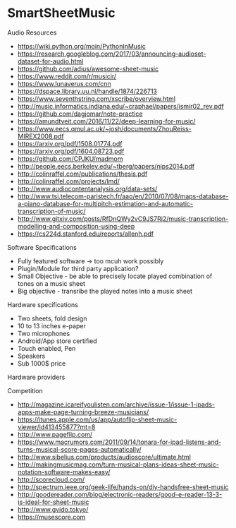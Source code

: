 # SmartSheetMusic

Audio Resources
- https://wiki.python.org/moin/PythonInMusic
- https://research.googleblog.com/2017/03/announcing-audioset-dataset-for-audio.html
- https://github.com/adius/awesome-sheet-music
- https://www.reddit.com/r/musicir/
- https://www.lunaverus.com/cnn
- https://dspace.library.uu.nl/handle/1874/226713
- https://www.seventhstring.com/xscribe/overview.html
- http://music.informatics.indiana.edu/~craphael/papers/ismir02_rev.pdf
- https://github.com/dagjomar/note-practice
- https://amundtveit.com/2016/11/22/deep-learning-for-music/
- https://www.eecs.qmul.ac.uk/~josh/documents/ZhouReiss-MIREX2008.pdf
- https://arxiv.org/pdf/1508.01774.pdf
- https://arxiv.org/pdf/1604.08723.pdf
- https://github.com/CPJKU/madmom
- http://people.eecs.berkeley.edu/~tberg/papers/nips2014.pdf
- http://colinraffel.com/publications/thesis.pdf
- http://colinraffel.com/projects/lmd/
- http://www.audiocontentanalysis.org/data-sets/
- http://www.tsi.telecom-paristech.fr/aao/en/2010/07/08/maps-database-a-piano-database-for-multipitch-estimation-and-automatic-transcription-of-music/
- http://www.gitxiv.com/posts/RfDnQWy2vC9JS7Rj2/music-transcription-modelling-and-composition-using-deep
- https://cs224d.stanford.edu/reports/allenh.pdf

Software Specifications
- Fully featured software -> too mcuh work possibly
- Plugin/Module for third party application?
- Small Objective - be able to precisely locate played combination of tones on a music sheet
- Big objective - transribe the played notes into a music sheet

Hardware specifications
- Two sheets, fold design
- 10 to 13 inches e-paper
- Two microphones
- Android/App store certified
- Touch enabled, Pen
- Speakers
- Sub 1000$ price

Hardware providers


Competition
- http://magazine.icareifyoulisten.com/archive/issue-1/issue-1-ipads-apps-make-page-turning-breeze-musicians/
- https://itunes.apple.com/us/app/autoflip-sheet-music-viewer/id413455877?mt=8
- http://www.pageflip.com/
- https://www.macrumors.com/2011/09/14/tonara-for-ipad-listens-and-turns-musical-score-pages-automatically/
- http://www.sibelius.com/products/audioscore/ultimate.html
- http://makingmusicmag.com/turn-musical-plans-ideas-sheet-music-notation-software-makes-easy/
- http://scorecloud.com/
- http://spectrum.ieee.org/geek-life/hands-on/diy-handsfree-sheet-music
- http://goodereader.com/blog/electronic-readers/good-e-reader-13-3-is-ideal-for-sheet-music
- http://www.gvido.tokyo/
- https://musescore.com
